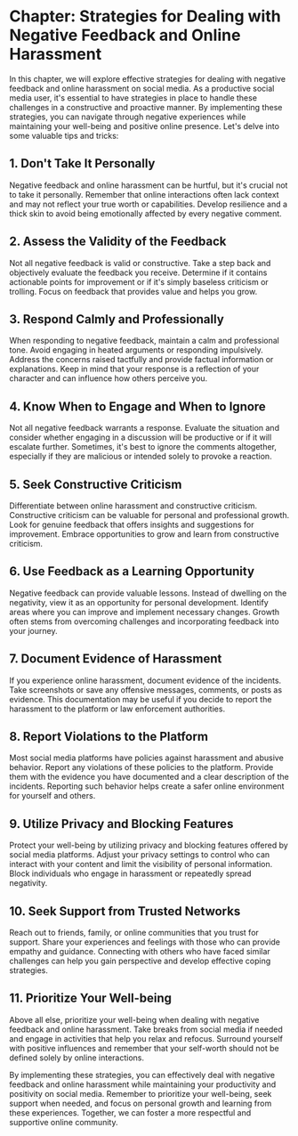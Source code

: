 Chapter: Strategies for Dealing with Negative Feedback and Online Harassment
============================================================================

In this chapter, we will explore effective strategies for dealing with negative feedback and online harassment on social media. As a productive social media user, it's essential to have strategies in place to handle these challenges in a constructive and proactive manner. By implementing these strategies, you can navigate through negative experiences while maintaining your well-being and positive online presence. Let's delve into some valuable tips and tricks:

**1. Don't Take It Personally**
-------------------------------

Negative feedback and online harassment can be hurtful, but it's crucial not to take it personally. Remember that online interactions often lack context and may not reflect your true worth or capabilities. Develop resilience and a thick skin to avoid being emotionally affected by every negative comment.

**2. Assess the Validity of the Feedback**
------------------------------------------

Not all negative feedback is valid or constructive. Take a step back and objectively evaluate the feedback you receive. Determine if it contains actionable points for improvement or if it's simply baseless criticism or trolling. Focus on feedback that provides value and helps you grow.

**3. Respond Calmly and Professionally**
----------------------------------------

When responding to negative feedback, maintain a calm and professional tone. Avoid engaging in heated arguments or responding impulsively. Address the concerns raised tactfully and provide factual information or explanations. Keep in mind that your response is a reflection of your character and can influence how others perceive you.

**4. Know When to Engage and When to Ignore**
---------------------------------------------

Not all negative feedback warrants a response. Evaluate the situation and consider whether engaging in a discussion will be productive or if it will escalate further. Sometimes, it's best to ignore the comments altogether, especially if they are malicious or intended solely to provoke a reaction.

**5. Seek Constructive Criticism**
----------------------------------

Differentiate between online harassment and constructive criticism. Constructive criticism can be valuable for personal and professional growth. Look for genuine feedback that offers insights and suggestions for improvement. Embrace opportunities to grow and learn from constructive criticism.

**6. Use Feedback as a Learning Opportunity**
---------------------------------------------

Negative feedback can provide valuable lessons. Instead of dwelling on the negativity, view it as an opportunity for personal development. Identify areas where you can improve and implement necessary changes. Growth often stems from overcoming challenges and incorporating feedback into your journey.

**7. Document Evidence of Harassment**
--------------------------------------

If you experience online harassment, document evidence of the incidents. Take screenshots or save any offensive messages, comments, or posts as evidence. This documentation may be useful if you decide to report the harassment to the platform or law enforcement authorities.

**8. Report Violations to the Platform**
----------------------------------------

Most social media platforms have policies against harassment and abusive behavior. Report any violations of these policies to the platform. Provide them with the evidence you have documented and a clear description of the incidents. Reporting such behavior helps create a safer online environment for yourself and others.

**9. Utilize Privacy and Blocking Features**
--------------------------------------------

Protect your well-being by utilizing privacy and blocking features offered by social media platforms. Adjust your privacy settings to control who can interact with your content and limit the visibility of personal information. Block individuals who engage in harassment or repeatedly spread negativity.

**10. Seek Support from Trusted Networks**
------------------------------------------

Reach out to friends, family, or online communities that you trust for support. Share your experiences and feelings with those who can provide empathy and guidance. Connecting with others who have faced similar challenges can help you gain perspective and develop effective coping strategies.

**11. Prioritize Your Well-being**
----------------------------------

Above all else, prioritize your well-being when dealing with negative feedback and online harassment. Take breaks from social media if needed and engage in activities that help you relax and refocus. Surround yourself with positive influences and remember that your self-worth should not be defined solely by online interactions.

By implementing these strategies, you can effectively deal with negative feedback and online harassment while maintaining your productivity and positivity on social media. Remember to prioritize your well-being, seek support when needed, and focus on personal growth and learning from these experiences. Together, we can foster a more respectful and supportive online community.
